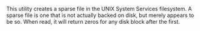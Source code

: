 This utility creates a sparse file in the UNIX System Services filesystem.  A sparse file is one that is not actually backed on disk, but merely appears to be so.  When read, it will return zeros for any disk block after the first.

